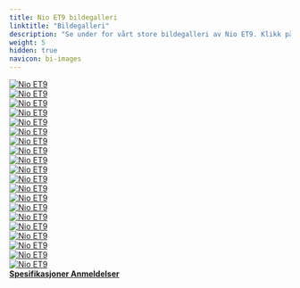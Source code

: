 ```yaml
---
title: Nio ET9 bildegalleri
linktitle: "Bildegalleri"
description: "Se under for vårt store bildegalleri av Nio ET9. Klikk på bildene for høyoppløselige versjoner."
weight: 5
hidden: true
navicon: bi-images
---
```

<!-- markdownlint-disable MD033 -->
<div class="row" id ="my-gallery">
	<div class="pswp-grid-item col-6 col-md-4">
		<a href="https://media.evkx.net/multimedia/models/nio/et9/et9/airbags_1.jpg"
data-pswp-src="https://media.evkx.net/multimedia/models/nio/et9/et9/airbags_1.jpg"
data-pswp-width="2560"
data-pswp-height="1600" 
target="_blank">
			<img src="https://media.evkx.net/multimedia/models/nio/et9/et9/airbags_1_xst.jpg" alt="Nio ET9" class="img-fluid " />
		</a>
	</div>
	<div class="pswp-grid-item col-6 col-md-4">
		<a href="https://media.evkx.net/multimedia/models/nio/et9/et9/exterior_1.jpg"
data-pswp-src="https://media.evkx.net/multimedia/models/nio/et9/et9/exterior_1.jpg"
data-pswp-width="1680"
data-pswp-height="1000" 
target="_blank">
			<img src="https://media.evkx.net/multimedia/models/nio/et9/et9/exterior_1_xst.jpg" alt="Nio ET9" class="img-fluid " />
		</a>
	</div>
	<div class="pswp-grid-item col-6 col-md-4">
		<a href="https://media.evkx.net/multimedia/models/nio/et9/et9/exterior_2.jpg"
data-pswp-src="https://media.evkx.net/multimedia/models/nio/et9/et9/exterior_2.jpg"
data-pswp-width="1153"
data-pswp-height="768" 
target="_blank">
			<img src="https://media.evkx.net/multimedia/models/nio/et9/et9/exterior_2_xst.jpg" alt="Nio ET9" class="img-fluid " />
		</a>
	</div>
	<div class="pswp-grid-item col-6 col-md-4">
		<a href="https://media.evkx.net/multimedia/models/nio/et9/et9/exterior_3.jpg"
data-pswp-src="https://media.evkx.net/multimedia/models/nio/et9/et9/exterior_3.jpg"
data-pswp-width="1680"
data-pswp-height="1280" 
target="_blank">
			<img src="https://media.evkx.net/multimedia/models/nio/et9/et9/exterior_3_xst.jpg" alt="Nio ET9" class="img-fluid " />
		</a>
	</div>
	<div class="pswp-grid-item col-6 col-md-4">
		<a href="https://media.evkx.net/multimedia/models/nio/et9/et9/exterior_4.jpg"
data-pswp-src="https://media.evkx.net/multimedia/models/nio/et9/et9/exterior_4.jpg"
data-pswp-width="2560"
data-pswp-height="1280" 
target="_blank">
			<img src="https://media.evkx.net/multimedia/models/nio/et9/et9/exterior_4_xst.jpg" alt="Nio ET9" class="img-fluid " />
		</a>
	</div>
	<div class="pswp-grid-item col-6 col-md-4">
		<a href="https://media.evkx.net/multimedia/models/nio/et9/et9/exterior_5.jpg"
data-pswp-src="https://media.evkx.net/multimedia/models/nio/et9/et9/exterior_5.jpg"
data-pswp-width="2880"
data-pswp-height="1800" 
target="_blank">
			<img src="https://media.evkx.net/multimedia/models/nio/et9/et9/exterior_5_xst.jpg" alt="Nio ET9" class="img-fluid " />
		</a>
	</div>
	<div class="pswp-grid-item col-6 col-md-4">
		<a href="https://media.evkx.net/multimedia/models/nio/et9/et9/exterior_6.jpg"
data-pswp-src="https://media.evkx.net/multimedia/models/nio/et9/et9/exterior_6.jpg"
data-pswp-width="2560"
data-pswp-height="1600" 
target="_blank">
			<img src="https://media.evkx.net/multimedia/models/nio/et9/et9/exterior_6_xst.jpg" alt="Nio ET9" class="img-fluid " />
		</a>
	</div>
	<div class="pswp-grid-item col-6 col-md-4">
		<a href="https://media.evkx.net/multimedia/models/nio/et9/et9/exterior_7.jpg"
data-pswp-src="https://media.evkx.net/multimedia/models/nio/et9/et9/exterior_7.jpg"
data-pswp-width="2560"
data-pswp-height="1600" 
target="_blank">
			<img src="https://media.evkx.net/multimedia/models/nio/et9/et9/exterior_7_xst.jpg" alt="Nio ET9" class="img-fluid " />
		</a>
	</div>
	<div class="pswp-grid-item col-6 col-md-4">
		<a href="https://media.evkx.net/multimedia/models/nio/et9/et9/frontseats_1.jpg"
data-pswp-src="https://media.evkx.net/multimedia/models/nio/et9/et9/frontseats_1.jpg"
data-pswp-width="1170"
data-pswp-height="759" 
target="_blank">
			<img src="https://media.evkx.net/multimedia/models/nio/et9/et9/frontseats_1_xst.jpg" alt="Nio ET9" class="img-fluid " />
		</a>
	</div>
	<div class="pswp-grid-item col-6 col-md-4">
		<a href="https://media.evkx.net/multimedia/models/nio/et9/et9/headlights_1.jpg"
data-pswp-src="https://media.evkx.net/multimedia/models/nio/et9/et9/headlights_1.jpg"
data-pswp-width="2560"
data-pswp-height="1600" 
target="_blank">
			<img src="https://media.evkx.net/multimedia/models/nio/et9/et9/headlights_1_xst.jpg" alt="Nio ET9" class="img-fluid " />
		</a>
	</div>
	<div class="pswp-grid-item col-6 col-md-4">
		<a href="https://media.evkx.net/multimedia/models/nio/et9/et9/interior_1.jpg"
data-pswp-src="https://media.evkx.net/multimedia/models/nio/et9/et9/interior_1.jpg"
data-pswp-width="2560"
data-pswp-height="1360" 
target="_blank">
			<img src="https://media.evkx.net/multimedia/models/nio/et9/et9/interior_1_xst.jpg" alt="Nio ET9" class="img-fluid " />
		</a>
	</div>
	<div class="pswp-grid-item col-6 col-md-4">
		<a href="https://media.evkx.net/multimedia/models/nio/et9/et9/interior_2.jpg"
data-pswp-src="https://media.evkx.net/multimedia/models/nio/et9/et9/interior_2.jpg"
data-pswp-width="1401"
data-pswp-height="933" 
target="_blank">
			<img src="https://media.evkx.net/multimedia/models/nio/et9/et9/interior_2_xst.jpg" alt="Nio ET9" class="img-fluid " />
		</a>
	</div>
	<div class="pswp-grid-item col-6 col-md-4">
		<a href="https://media.evkx.net/multimedia/models/nio/et9/et9/interior_3.jpg"
data-pswp-src="https://media.evkx.net/multimedia/models/nio/et9/et9/interior_3.jpg"
data-pswp-width="2560"
data-pswp-height="1600" 
target="_blank">
			<img src="https://media.evkx.net/multimedia/models/nio/et9/et9/interior_3_xst.jpg" alt="Nio ET9" class="img-fluid " />
		</a>
	</div>
	<div class="pswp-grid-item col-6 col-md-4">
		<a href="https://media.evkx.net/multimedia/models/nio/et9/et9/main_1.jpg"
data-pswp-src="https://media.evkx.net/multimedia/models/nio/et9/et9/main_1.jpg"
data-pswp-width="2560"
data-pswp-height="1360" 
target="_blank">
			<img src="https://media.evkx.net/multimedia/models/nio/et9/et9/main_1_xst.jpg" alt="Nio ET9" class="img-fluid " />
		</a>
	</div>
	<div class="pswp-grid-item col-6 col-md-4">
		<a href="https://media.evkx.net/multimedia/models/nio/et9/et9/secondrowseats_1.jpg"
data-pswp-src="https://media.evkx.net/multimedia/models/nio/et9/et9/secondrowseats_1.jpg"
data-pswp-width="2560"
data-pswp-height="1600" 
target="_blank">
			<img src="https://media.evkx.net/multimedia/models/nio/et9/et9/secondrowseats_1_xst.jpg" alt="Nio ET9" class="img-fluid " />
		</a>
	</div>
	<div class="pswp-grid-item col-6 col-md-4">
		<a href="https://media.evkx.net/multimedia/models/nio/et9/et9/secondrowseats_2.jpg"
data-pswp-src="https://media.evkx.net/multimedia/models/nio/et9/et9/secondrowseats_2.jpg"
data-pswp-width="1680"
data-pswp-height="1280" 
target="_blank">
			<img src="https://media.evkx.net/multimedia/models/nio/et9/et9/secondrowseats_2_xst.jpg" alt="Nio ET9" class="img-fluid " />
		</a>
	</div>
	<div class="pswp-grid-item col-6 col-md-4">
		<a href="https://media.evkx.net/multimedia/models/nio/et9/et9/secondrowseats_3.jpg"
data-pswp-src="https://media.evkx.net/multimedia/models/nio/et9/et9/secondrowseats_3.jpg"
data-pswp-width="2560"
data-pswp-height="1600" 
target="_blank">
			<img src="https://media.evkx.net/multimedia/models/nio/et9/et9/secondrowseats_3_xst.jpg" alt="Nio ET9" class="img-fluid " />
		</a>
	</div>
	<div class="pswp-grid-item col-6 col-md-4">
		<a href="https://media.evkx.net/multimedia/models/nio/et9/et9/secondrowseats_4.jpg"
data-pswp-src="https://media.evkx.net/multimedia/models/nio/et9/et9/secondrowseats_4.jpg"
data-pswp-width="1041"
data-pswp-height="695" 
target="_blank">
			<img src="https://media.evkx.net/multimedia/models/nio/et9/et9/secondrowseats_4_xst.jpg" alt="Nio ET9" class="img-fluid " />
		</a>
	</div>
	<div class="pswp-grid-item col-6 col-md-4">
		<a href="https://media.evkx.net/multimedia/models/nio/et9/et9/secondrowseats_5.jpg"
data-pswp-src="https://media.evkx.net/multimedia/models/nio/et9/et9/secondrowseats_5.jpg"
data-pswp-width="1044"
data-pswp-height="693" 
target="_blank">
			<img src="https://media.evkx.net/multimedia/models/nio/et9/et9/secondrowseats_5_xst.jpg" alt="Nio ET9" class="img-fluid " />
		</a>
	</div>
	<div class="pswp-grid-item col-6 col-md-4">
		<a href="https://media.evkx.net/multimedia/models/nio/et9/et9/wheels_1.jpg"
data-pswp-src="https://media.evkx.net/multimedia/models/nio/et9/et9/wheels_1.jpg"
data-pswp-width="2560"
data-pswp-height="1360" 
target="_blank">
			<img src="https://media.evkx.net/multimedia/models/nio/et9/et9/wheels_1_xst.jpg" alt="Nio ET9" class="img-fluid " />
		</a>
	</div>
</div>
<script type="module">
  import PhotoSwipeLightbox from '/js/photoswipe-lightbox.esm.js';
    const lightbox = new PhotoSwipeLightbox({
       gallery: '#my-gallery',
        children: 'a',
        pswpModule: () => import('/js/photoswipe.esm.js')
    });
lightbox.init();
</script>
<div class="mt-3 mb-3">
<a href="../specifications/" class="text-decoration-none text-black">
<strong><i class="bi-arrow-left"></i> Spesifikasjoner </strong>
</a>
<a href="../reviews/" class="text-decoration-none text-black float-end">
<strong>Anmeldelser <i class="bi-arrow-right"></i></strong>
</a>
</div>
